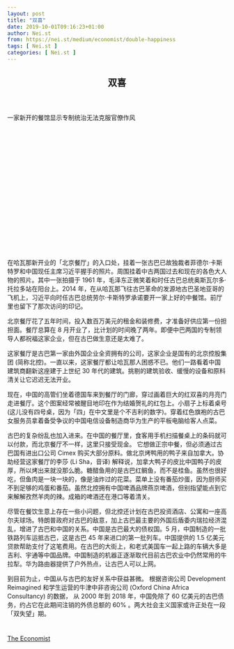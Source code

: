 ```yaml
---
layout: post
title: "双喜"
date: 2019-10-01T09:16:23+01:00
author: Nei.st
from: https://nei.st/medium/economist/double-happiness
tags: [ Nei.st ]
categories: [ Nei.st ]
---
```


<article class="post-5630 post type-post status-publish format-standard hentry category-economist" id="post-5630">
 <header class="page-header medium Archives">
  <div class="page-header__image">
  </div>
  <div class="page-header__content">
   <h1 class="page-title text-align-center">
    双喜
   </h1>
  </div>
 </header>
 <div class="entry-content aesop-entry-content" id="post-5630-content">
  <link as="font" crossorigin="anonymous" href="//cdn.jsdelivr.net/gh/0nd1jyU39XQ/_/glyph/font-face/0uIzqoZjSuJfvSBnvgXTcApMtcVhMcpr.woff" rel="preload" type="font/woff"/>
  <link as="font" crossorigin="anonymous" href="//cdn.jsdelivr.net/gh/0nd1jyU39XQ/_/glyph/font-face/1sTnSLZWDKucPX6SAk.woff" rel="preload" type="font/woff"/>
  <p class="blog-post__description">
   一家新开的餐馆显示专制统治无法克服官僚作风
  </p>
  <span id="more-5630">
  </span>
  <div class="navigation__primary-inner">
   <a class="economist__link-logo" href="//nei.st/medium/economist">
   </a>
  </div>
  <div class="container img component-image">
   <div class="aspectRatioPlaceholder" style="padding-bottom:56.25%;height: 0;">
    <div class="progressiveMedia" data-height="720" data-width="1280">
     <img alt="" class="progressiveMedia-image" data-src="https://a-1257226215.file.myqcloud.com/images/EC3ZYjbW4AAuyLI/large/20190914_amp501.jpg" src="https://a-1257226215.file.myqcloud.com/images/EC3ZYjbW4AAuyLI/large/20190914_amp501.jpg"/>
    </div>
   </div>
  </div>
  <p>
   在哈瓦那新开业的「北京餐厅」的入口处，挂着一张古巴已故独裁者菲德尔·卡斯特罗和中国现任主席习近平握手的照片。周围挂着中古两国过去和现在的各色大人物的照片。其中一张拍摄于 1961 年，毛泽东正微笑着和时任古巴总统奥斯瓦尔多·托拉多站在阳台上。2014 年，在从哈瓦那飞往古巴革命的发源地古巴圣地亚哥的飞机上，习近平向时任古巴总统劳尔·卡斯特罗承诺要开一家上好的中餐馆。前厅里也留下了那次访问的印记。
  </p>
  <p>
   <span class="markup--p">
    北京餐厅花了五年时间，投入数百万美元的租金和装修费，才准备好供应第一份担担面。餐厅总算在 8 月开业了，比计划的时间晚了两年。即便中巴两国的专制领导人都祝福这家企业，但在古巴做生意还是太难了。
   </span>
  </p>
  <p>
   <span class="markup--p">
    这家餐厅是古巴第一家由外国企业全资拥有的公司，这家企业是国有的北京控股集团 (简称北控)。一直以来，这家餐厅都让哈瓦那人困惑不已。他们一路看着中国建筑商翻新这座建于上世纪 30 年代的建筑。挑剔的建筑验收、缓慢的设备和原料清关让它迟迟无法开业。
   </span>
  </p>
  <p>
   现在，中国的高管们坐着德国车来到餐厅的门廊，穿过画着巨大的红双喜的月亮门走进餐厅。这个图案经常被醒目地印在作为结婚贺礼的红包上。小扇子上标着桌号 (这儿没有四号桌，因为「四」在中文里是个不吉利的数字)。穿着红色旗袍的古巴女服务员拿着备受争议的中国电信设备制造商华为生产的平板电脑给客人点菜。
  </p>
  <p>
   古巴的复杂纷乱也加入进来。在中国的餐厅里，食客用手机扫描餐桌上的条码就可以付款，而北京餐厅不一样，这里只接受现金。
   <span class="markup--p">
    它想做正宗中餐，但必须通过古巴国有进出口公司 Cimex 购买大部分原料。做北京烤鸭用的鸭子来自加拿大。协助经营这家餐厅的李莎 (Li Sha，音译) 解释说，加拿大鸭子的皮比中国鸭子的皮厚，所以烤出来就没那么脆。糖醋鱼用的是古巴红鲷鱼，而不是桂鱼。虽然也很好吃，但鱼肉是一块一块的，像是油炸过的花菜。菜单上没有番茄炒蛋，因为厨师买不到足够的鸡蛋和番茄。虽然北控拥有中国啤酒品牌燕京啤酒，但别指望能点到它来解解孜然羊肉的辣。成箱的啤酒还在港口等着清关。
   </span>
  </p>
  <div class="code-block code-block-1" style="margin: 8px 0; clear: both;">
   <div class="container ads_KbHEVhh8Rw">
    <div class="card card--blog post-sidebar">
     <div class="card-body">
      <div class="logo_ngcontent-kty-0">
      </div>
      <div class="iframe-blocker U6XAMK63Vh00WqvF2BacIQ">
       <div class="background-h60B">
       </div>
       <div class="WumZiPCS4MeMw4pxQ">
       </div>
      </div>
     </div>
     <div class="card-footer">
      <div class="card-footer-wrapper" layout="row bottom-left">
      </div>
     </div>
    </div>
   </div>
  </div>
  <p>
   <span class="markup--p">
    尽管在餐饮生意上存在一些小问题，但北控还计划在古巴投资酒店、公寓和一座高尔夫球场。特朗普政府对古巴的敌意，加上古巴最主要的外国后盾委内瑞拉经济混乱，增进了古巴和中国的关系。中国是古巴最大的债权国。5 月，中国制造的一批铁路列车运抵古巴，这是古巴 45 年来进口的第一批列车。中国提供的 1.5 亿美元贷款帮助支付了这笔费用。在古巴的大街上，和老式美国车一起上路的车辆大多是吉利、宇通等中国品牌。中国制造的机器正逐渐取代目前古巴农业中仍然常用的牛拉犁。华为路由器提供了户外热点，让古巴人可以上网。
   </span>
  </p>
  <p>
   <span class="markup--p">
    到目前为止，中国从与古巴的友好关系中获益甚微。
   </span>
   根据咨询公司 Development Reimagined 和学生运营的牛津中非咨询公司 (Oxford China Africa Consultancy) 的数据，
   <span class="markup--p">
    从 2000 年到 2018 年，中国免除了 60 亿美元的古巴债务，约占它在此期间注销的外债总额的 60%
   </span>
   。两大社会主义国家或许正处在一段「双失望」期。
  </p>
  <div class="container ag ah">
   <div class="fe n el">
    <a class="dt du bn bo bp bq br bs bt bu dv dw bx by dx dy" href="https://nei.st/medium/economist?source=https://www.economist.com/the-americas/2019/09/14/what-a-new-chinese-restaurant-in-havana-says-about-cuba">
     <div class="c ff fg ag ah fh el fi fj ce fk fl fm fn fo fp fq fr fs ft fu">
      <div class="bs em en eo ep eq fv ah fw fg ag bm eu fx q fy fz p ac">
      </div>
     </div>
    </a>
   </div>
  </div>
  <div class="code-block code-block-2" style="margin: 8px 0; clear: both;">
   <br/>
   <div class="container ads_KbHEVhh8Rw">
    <div class="card card--blog post-sidebar">
     <div class="card-body">
      <div class="logo_ngcontent-kty-0">
      </div>
      <div class="iframe-blocker U6XAMK63Vh00WqvF2BacIQ">
       <div class="background-h60B">
       </div>
       <div class="WumZiPCS4MeMw4pxQ">
       </div>
      </div>
     </div>
     <div class="card-footer">
      <div class="card-footer-wrapper" layout="row bottom-left">
      </div>
     </div>
    </div>
   </div>
  </div>
 </div>
 <footer class="entry-footer">
  <div class="categories icon-link">
   <a href="https://nei.st/category/medium/economist" rel="category tag">
    The Economist
   </a>
  </div>
 </footer>
</article>

